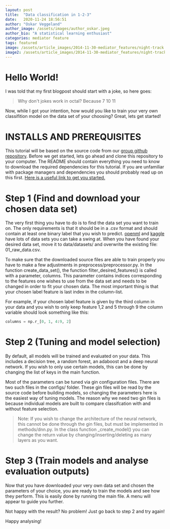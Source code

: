 ```yaml
---
layout: post
title:  "Data classification in 1-2-3"
date:   2020-11-24 18:56:51
author: "Oskar Veggeland"
author_image: /assets/images/author_oskar.jpeg
author_bio: "A statistical learning enthusiast"
categories: mediator feature
tags: featured
image: /assets/article_images/2014-11-30-mediator_features/night-track.JPG
image2: /assets/article_images/2014-11-30-mediator_features/night-track-mobile.JPG
---
```


# Hello World!
I was told that my first blogpost should start with a joke, so here goes:
>Why don't jokes work in octal? Because 7 10 11

Now, while I got your intention, how would you like to train your very own classifition model on the data set of your choosing?
Great, lets get started!


# INSTALLS AND PREREQUISITES
This tutorial will be based on the source code from our [group github repository](https://github.com/alexaor/tdt4173).
Before we get started, lets go ahead and clone this repository to your computer.
The README should contain everything you need to know  to download the required dependencies for this tutorial. 
If you are unfamiliar with package managers and dependencies you should probably read up on this first. [Here is a useful link to get you started.](https://www.dabapps.com/blog/introduction-to-pip-and-virtualenv-python/)


# Step 1 (Find and download your chosen data set)
The very first thing you have to do is to find the data set you want to train on. The only 
requirements is that it should be in a .csv format and should contain at least one binary label that you wish to predict.
[openml](https://www.openml.org/home) and [kaggle](https://www.kaggle.com/datasets) have lots of data sets you can take a swing at. 
When you have found your desired data set, move it to data/datasets/ and overwrite the existing file: 01_raw_data.csv.

To make sure that the downloaded source files are able to train properly you have to make a few adjustments in preprocess/preprocessor.py.
In the function create_data_set(), the function filter_desired_features() is called with a parameter, columns. This parameter contains indices corresponding to the features one wishes to use from the data set and needs to be changed in order to fit your chosen data.
The most important thing is that your chosen label feature is last index in the column-list.

For example, if your chosen label feature is given by the third column in your data and you wish to only keep feature 1,2 and 5 through 9 the column variable should look something like this:
```python
columns = np.r_[0, 1, 4:9, 2]
```



# Step 2 (Tuning and model selection)
By default, all models will be trained and evaluated on your data. This includes a decision tree, a random forest, an adaboost and a deep neural network.
If you wish to only use certain models, this can be done by changing the list of keys in the main function.

Most of the parameters can be tuned via gin configuration files. There are two such files in the configs/ folder.
These gin files will be read by the source code before building models, so changing the parameters here is the easiest way of tuning models.
The reason why we need two gin files is because individual models are built to compare classifcation with and without feature selection. 

> Note: If you wish to change the architecture of the neural network, this cannot be done through the gin files, but must be implemented in methods/dnn.py.
In the class function _create_model() you can change the return value by changing/inserting/deleting as many layers as you want. 

# Step 3 (Train models and analyse evaluation outputs)
Now that you have downloaded your very own data set and chosen the parameters of your choice, you are ready to train the models and see how they perform.
This is easily done by running the main file. A menu will appear to guide you further.

Not happy with the result? No problem! Just go back to step 2 and try again!

Happy analysing!